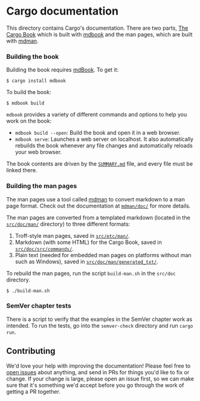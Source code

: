 # Cargo documentation

This directory contains Cargo's documentation. There are two parts, [The Cargo
Book] which is built with [mdbook] and the man pages, which are built with
[mdman].

[The Cargo Book]: https://doc.rust-lang.org/cargo/
[mdBook]: https://github.com/rust-lang/mdBook
[mdman]: https://github.com/rust-lang/cargo/tree/master/crates/mdman/

### Building the book

Building the book requires [mdBook]. To get it:

```console
$ cargo install mdbook
```

To build the book:

```console
$ mdbook build
```

`mdbook` provides a variety of different commands and options to help you work
on the book:

* `mdbook build --open`: Build the book and open it in a web browser.
* `mdbook serve`: Launches a web server on localhost. It also automatically
  rebuilds the book whenever any file changes and automatically reloads your
  web browser.

The book contents are driven by the [`SUMMARY.md`](src/SUMMARY.md) file, and
every file must be linked there.

### Building the man pages

The man pages use a tool called [mdman] to convert markdown to a man page
format. Check out the documentation at
[`mdman/doc/`](../../crates/mdman/doc/)
for more details.

The man pages are converted from a templated markdown (located in the
[`src/doc/man/`](man)
directory) to three different formats:

1. Troff-style man pages, saved in [`src/etc/man/`](../etc/man).
2. Markdown (with some HTML) for the Cargo Book, saved in
   [`src/doc/src/commands/`](src/commands).
3. Plain text (needed for embedded man pages on platforms without man such as
   Windows), saved in [`src/doc/man/generated_txt/`](man/generated_txt).

To rebuild the man pages, run the script `build-man.sh` in the `src/doc` directory.

```console
$ ./build-man.sh
```

### SemVer chapter tests

There is a script to verify that the examples in the SemVer chapter work as
intended. To run the tests, go into the `semver-check` directory and run
`cargo run`.

## Contributing

We'd love your help with improving the documentation! Please feel free to
[open issues](https://github.com/rust-lang/cargo/issues) about anything, and
send in PRs for things you'd like to fix or change. If your change is large,
please open an issue first, so we can make sure that it's something we'd
accept before you go through the work of getting a PR together.
